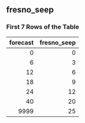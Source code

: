 ## fresno_seep
### First 7 Rows of the Table
|   forecast |   fresno_seep |
|-----------:|--------------:|
|          0 |             0 |
|          6 |             3 |
|         12 |             6 |
|         18 |             9 |
|         24 |            12 |
|         40 |            20 |
|       9999 |            25 |